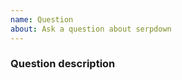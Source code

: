 ```yaml
---
name: Question
about: Ask a question about serpdown
---
```


### Question description

<!-- Ask your question here -->
